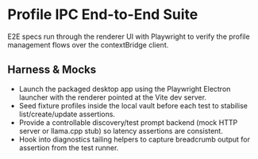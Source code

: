 # Profile IPC End-to-End Suite

E2E specs run through the renderer UI with Playwright to verify the profile management flows over the contextBridge client.

## Harness & Mocks
- Launch the packaged desktop app using the Playwright Electron launcher with the renderer pointed at the Vite dev server.
- Seed fixture profiles inside the local vault before each test to stabilise list/create/update assertions.
- Provide a controllable discovery/test prompt backend (mock HTTP server or llama.cpp stub) so latency assertions are consistent.
- Hook into diagnostics tailing helpers to capture breadcrumb output for assertion from the test runner.
